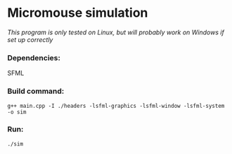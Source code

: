 # Micromouse simulation

_This program is only tested on Linux, but will probably work on Windows if set up correctly_

### Dependencies:

SFML

### Build command:

```
g++ main.cpp -I ./headers -lsfml-graphics -lsfml-window -lsfml-system -o sim
```

### Run:

```
./sim
```
